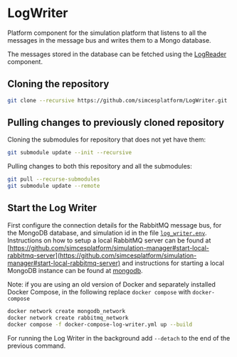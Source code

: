 # LogWriter

Platform component for the simulation platform that listens to all the messages in the message bus and writes them to a Mongo database.

The messages stored in the database can be fetched using the [LogReader](https://github.com/simcesplatform/logreader) component.

## Cloning the repository

```bash
git clone --recursive https://github.com/simcesplatform/LogWriter.git
```

## Pulling changes to previously cloned repository

Cloning the submodules for repository that does not yet have them:

```bash
git submodule update --init --recursive
```

Pulling changes to both this repository and all the submodules:

```bash
git pull --recurse-submodules
git submodule update --remote
```

## Start the Log Writer

First configure the connection details for the RabbitMQ message bus, for the MongoDB database, and simulation id in the file [`log_writer.env`](log_writer.env). Instructions on how to setup a local RabbitMQ server can be found at [https://github.com/simcesplatform/simulation-manager#start-local-rabbitmq-server](https://github.com/simcesplatform/simulation-manager#start-local-rabbitmq-server) and instructions for starting a local MongoDB instance can be found at [mongodb](mongodb/README.md).

Note: if you are using an old version of Docker and separately installed Docker Compose, in the following replace `docker compose` with `docker-compose`

```bash
docker network create mongodb_network
docker network create rabbitmq_network
docker compose -f docker-compose-log-writer.yml up --build
```

For running the Log Writer in the background add `--detach` to the end of the previous command.
